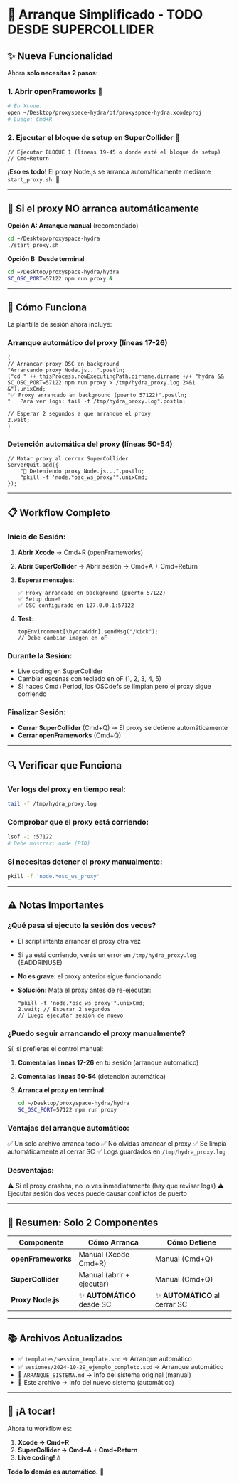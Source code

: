 # 🚀 Arranque Simplificado - TODO DESDE SUPERCOLLIDER

## ✨ Nueva Funcionalidad

Ahora **solo necesitas 2 pasos**:

### **1. Abrir openFrameworks** 🎨

```bash
# En Xcode:
open ~/Desktop/proxyspace-hydra/of/proxyspace-hydra.xcodeproj
# Luego: Cmd+R
```

### **2. Ejecutar el bloque de setup en SuperCollider** 🎵

```supercollider
// Ejecutar BLOQUE 1 (líneas 19-45 o donde esté el bloque de setup)
// Cmd+Return
```

**¡Eso es todo!** El proxy Node.js se arranca automáticamente mediante `start_proxy.sh`. 🎉

---

## 🔧 Si el proxy NO arranca automáticamente

**Opción A: Arranque manual** (recomendado)

```bash
cd ~/Desktop/proxyspace-hydra
./start_proxy.sh
```

**Opción B: Desde terminal**

```bash
cd ~/Desktop/proxyspace-hydra/hydra
SC_OSC_PORT=57122 npm run proxy &
```

---

## 🔧 Cómo Funciona

La plantilla de sesión ahora incluye:

### **Arranque automático del proxy** (líneas 17-26)

```supercollider
(
// Arrancar proxy OSC en background
"Arrancando proxy Node.js...".postln;
("cd " ++ thisProcess.nowExecutingPath.dirname.dirname +/+ "hydra && SC_OSC_PORT=57122 npm run proxy > /tmp/hydra_proxy.log 2>&1 &").unixCmd;
"✅ Proxy arrancado en background (puerto 57122)".postln;
"   Para ver logs: tail -f /tmp/hydra_proxy.log".postln;

// Esperar 2 segundos a que arranque el proxy
2.wait;
)
```

### **Detención automática del proxy** (líneas 50-54)

```supercollider
// Matar proxy al cerrar SuperCollider
ServerQuit.add({
    "🛑 Deteniendo proxy Node.js...".postln;
    "pkill -f 'node.*osc_ws_proxy'".unixCmd;
});
```

---

## 📋 Workflow Completo

### **Inicio de Sesión:**

1. **Abrir Xcode** → Cmd+R (openFrameworks)
2. **Abrir SuperCollider** → Abrir sesión → Cmd+A + Cmd+Return
3. **Esperar mensajes**:
   
   ```
   ✅ Proxy arrancado en background (puerto 57122)
   ✅ Setup done!
   ✅ OSC configurado en 127.0.0.1:57122
   ```
4. **Test**:
   
   ```supercollider
   topEnvironment[\hydraAddr].sendMsg("/kick");
   // Debe cambiar imagen en oF
   ```

### **Durante la Sesión:**

- Live coding en SuperCollider
- Cambiar escenas con teclado en oF (1, 2, 3, 4, 5)
- Si haces Cmd+Period, los OSCdefs se limpian pero el proxy sigue corriendo

### **Finalizar Sesión:**

- **Cerrar SuperCollider** (Cmd+Q) → El proxy se detiene automáticamente
- **Cerrar openFrameworks** (Cmd+Q)

---

## 🔍 Verificar que Funciona

### **Ver logs del proxy en tiempo real:**

```bash
tail -f /tmp/hydra_proxy.log
```

### **Comprobar que el proxy está corriendo:**

```bash
lsof -i :57122
# Debe mostrar: node (PID)
```

### **Si necesitas detener el proxy manualmente:**

```bash
pkill -f 'node.*osc_ws_proxy'
```

---

## ⚠️ Notas Importantes

### **¿Qué pasa si ejecuto la sesión dos veces?**

- El script intenta arrancar el proxy otra vez
- Si ya está corriendo, verás un error en `/tmp/hydra_proxy.log` (EADDRINUSE)
- **No es grave**: el proxy anterior sigue funcionando
- **Solución**: Mata el proxy antes de re-ejecutar:
  
  ```supercollider
  "pkill -f 'node.*osc_ws_proxy'".unixCmd;
  2.wait; // Esperar 2 segundos
  // Luego ejecutar sesión de nuevo
  ```

### **¿Puedo seguir arrancando el proxy manualmente?**

Sí, si prefieres el control manual:

1. **Comenta las líneas 17-26** en tu sesión (arranque automático)
2. **Comenta las líneas 50-54** (detención automática)
3. **Arranca el proxy en terminal**:
   
   ```bash
   cd ~/Desktop/proxyspace-hydra/hydra
   SC_OSC_PORT=57122 npm run proxy
   ```

### **Ventajas del arranque automático:**

✅ Un solo archivo arranca todo
✅ No olvidas arrancar el proxy
✅ Se limpia automáticamente al cerrar SC
✅ Logs guardados en `/tmp/hydra_proxy.log`

### **Desventajas:**

⚠️ Si el proxy crashea, no lo ves inmediatamente (hay que revisar logs)
⚠️ Ejecutar sesión dos veces puede causar conflictos de puerto

---

## 🎯 Resumen: Solo 2 Componentes

| Componente         | Cómo Arranca              | Cómo Detiene                  |
| ------------------ | ------------------------- | ----------------------------- |
| **openFrameworks** | Manual (Xcode Cmd+R)      | Manual (Cmd+Q)                |
| **SuperCollider**  | Manual (abrir + ejecutar) | Manual (Cmd+Q)                |
| **Proxy Node.js**  | ✨ **AUTOMÁTICO** desde SC | ✨ **AUTOMÁTICO** al cerrar SC |

---

## 📚 Archivos Actualizados

- ✅ `templates/session_template.scd` → Arranque automático
- ✅ `sesiones/2024-10-29_ejemplo_completo.scd` → Arranque automático
- 📖 `ARRANQUE_SISTEMA.md` → Info del sistema original (manual)
- 📖 Este archivo → Info del nuevo sistema (automático)

---

## 🎵 ¡A tocar!

Ahora tu workflow es:

1. **Xcode → Cmd+R**
2. **SuperCollider → Cmd+A + Cmd+Return**
3. **Live coding! 🎶**

**Todo lo demás es automático.** 🚀
